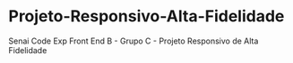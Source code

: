 # Projeto-Responsivo-Alta-Fidelidade
Senai Code Exp Front End B - Grupo C - Projeto Responsivo de Alta Fidelidade
